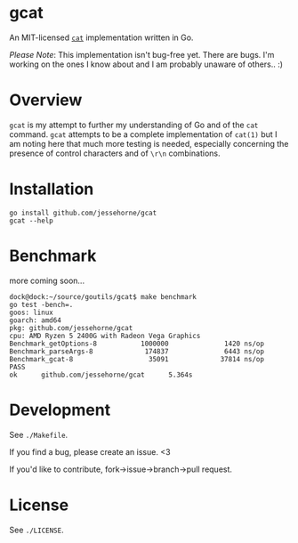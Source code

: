 gcat
===

An MIT-licensed [`cat`](https://www.gnu.org/software/coreutils/cat) implementation written in Go.

*Please Note*: This implementation isn't bug-free yet. There are bugs. I'm working on the ones I know about and I am probably unaware of others.. :)

# Overview

`gcat` is my attempt to further my understanding of Go and of the `cat` command. `gcat` attempts to be a complete implementation of `cat(1)` but I am noting here that much more testing is needed, especially concerning the presence of control characters and of `\r\n` combinations.

# Installation

```shell
go install github.com/jessehorne/gcat
gcat --help
```

# Benchmark

more coming soon...

```shell
dock@dock:~/source/goutils/gcat$ make benchmark
go test -bench=.
goos: linux
goarch: amd64
pkg: github.com/jessehorne/gcat
cpu: AMD Ryzen 5 2400G with Radeon Vega Graphics    
Benchmark_getOptions-8           1000000              1420 ns/op
Benchmark_parseArgs-8             174837              6443 ns/op
Benchmark_gcat-8                   35091             37814 ns/op
PASS
ok      github.com/jessehorne/gcat      5.364s

```

# Development

See `./Makefile`.

If you find a bug, please create an issue. <3

If you'd like to contribute, fork->issue->branch->pull request.

# License

See `./LICENSE`.